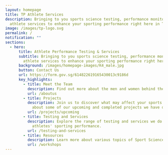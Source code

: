 ```yaml
---
layout: homepage
title: TP Athlete Services
description: Bringing to you sports science testing, performance monitoring and
  athlete services to enhance your sporting performance right here in TP.
image: /images/tp-logo.svg
permalink: /
notification: ""
sections:
  - hero:
      title: Athlete Performance Testing & Services
      subtitle: Bringing to you sports science testing, performance monitoring and
        athlete services to enhance your sporting performance right here in TP.
      background: /images/homepage-images/K4_male.jpg
      button: Contact Us
      url: https://form.gov.sg/614822619165430013c9186d
      key_highlights:
        - title: Meet the Team
          description: Find out more about the men and women behind the scene.
          url: /aboutus
        - title: Projects
          description: Join us to discover what may affect your sports performance. Read
            about some of our upcoming and completed projects we have done.
          url: /projects/upcoming
        - title: Testing and Services
          description: Explore the range of testing and services we do to support
            athletes' sporting performance.
          url: /testing-and-services
        - title: Resources
          description: Learn more about various topics of Sport Science.
          url: /workshops
---
```

